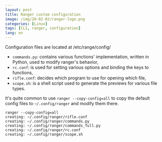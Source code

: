 ```yaml
---
layout: post
title: Ranger custom configuration
image: /img/20-02-02/ranger-logo.png
categories: [Linux]
tags: [CLI, ranger, configuration]
lang: en
---
```

Configuration files are located at /etc/range/config/

 - `commands.py`: contains various functions' implementation, written in Python, used to modify ranger's behavior,
 - `rc.conf`: is used for setting various options and binding the keys to functions,
 - `rifle.conf`: decides which program to use for opening which file,
 - `scope.sh`: is a shell script used to generate the previews for various file types.

It's quite common to use `ranger --copy-config=all` to copy the default config files to `~/.config/ranger` and modify them there.

    ranger --copy-config=all
    creating: ~/.config/ranger/rifle.conf
    creating: ~/.config/ranger/commands.py
    creating: ~/.config/ranger/commands_full.py
    creating: ~/.config/ranger/rc.conf
    creating: ~/.config/ranger/scope.sh
